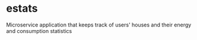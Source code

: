 # estats
Microservice application that keeps track of users' houses and their energy and consumption statistics
